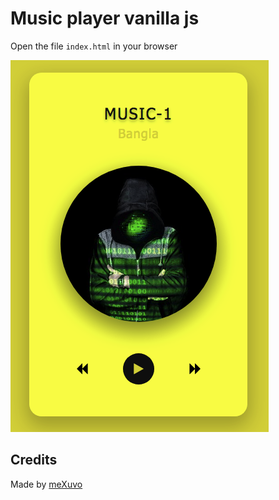 # Music player vanilla js


Open the file `index.html` in your browser





![music player](img/musicPlayer.png)




## Credits

Made by [meXuvo](https://linkedin.com/in/meXuvo)
